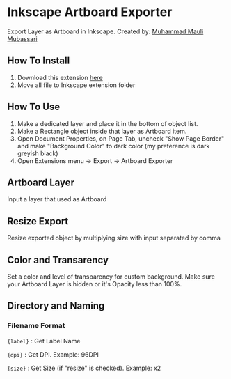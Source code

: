 # Inkscape Artboard Exporter
Export Layer as Artboard in Inkscape.
Created by: [Muhammad Mauli Mubassari](https://mubassari.github.io/)

## How To Install
1. Download this extension [here](https://github.com/mubassari/inkscape-artboard-exporter/releases)
2. Move all file to Inkscape extension folder

## How To Use
1. Make a dedicated layer and place it in the bottom of object list.
2. Make a Rectangle object inside that layer as Artboard item.
3. Open Document Properties, on Page Tab, uncheck "Show Page Border" and make "Background Color" to dark color (my preference is dark greyish black)
4. Open Extensions menu -> Export -> Artboard Exporter

## Artboard Layer
Input a layer that used as Artboard

## Resize Export
Resize exported object by multiplying size with input separated by comma

## Color and Transarency
Set a color and level of transparency for custom background.
Make sure your Artboard Layer is hidden or it's Opacity less than 100%.

## Directory and Naming
### Filename Format
```{label}``` : Get Label Name

```{dpi}``` : Get DPI. Example: 96DPI

```{size}``` : Get Size (if "resize" is checked). Example: x2
